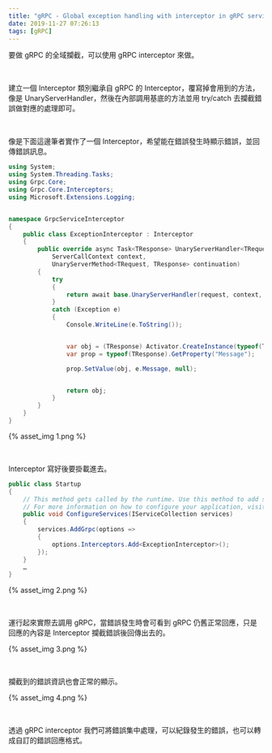 ```yaml
---
title: "gRPC - Global exception handling with interceptor in gRPC service"
date: 2019-11-27 07:26:13
tags: [gRPC]
---
```


要做 gRPC 的全域攔截，可以使用 gRPC interceptor 來做。  

<!-- More -->

</br>


建立一個 Interceptor 類別繼承自 gRPC 的 Interceptor，覆寫掉會用到的方法，像是 UnaryServerHandler，然後在內部調用基底的方法並用 try/catch 去攔截錯誤做對應的處理即可。  

</br>


像是下面這邊筆者實作了一個 Interceptor，希望能在錯誤發生時顯示錯誤，並回傳錯誤訊息。

```c#
using System;
using System.Threading.Tasks;
using Grpc.Core;
using Grpc.Core.Interceptors;
using Microsoft.Extensions.Logging;


namespace GrpcServiceInterceptor
{
    public class ExceptionInterceptor : Interceptor
    {
        public override async Task<TResponse> UnaryServerHandler<TRequest, TResponse>(TRequest request,
            ServerCallContext context,
            UnaryServerMethod<TRequest, TResponse> continuation)
        {
            try
            {
                return await base.UnaryServerHandler(request, context, continuation);
            }
            catch (Exception e)
            {
                Console.WriteLine(e.ToString());


                var obj = (TResponse) Activator.CreateInstance(typeof(TResponse));
                var prop = typeof(TResponse).GetProperty("Message");

                prop.SetValue(obj, e.Message, null);


                return obj;
            }
        }
    }
}
```

{% asset_img 1.png %}

</br>


Interceptor 寫好後要掛載進去。  

```c#
public class Startup
{
    // This method gets called by the runtime. Use this method to add services to the container.
    // For more information on how to configure your application, visit https://go.microsoft.com/fwlink/?LinkID=398940
    public void ConfigureServices(IServiceCollection services)
    {
        services.AddGrpc(options =>
        {
            options.Interceptors.Add<ExceptionInterceptor>();
        });
    }
    …
}
```

{% asset_img 2.png %}

</br>


運行起來實際去調用 gRPC，當錯誤發生時會可看到 gRPC 仍舊正常回應，只是回應的內容是 Interceptor 攔截錯誤後回傳出去的。  

{% asset_img 3.png %}

</br>


攔截到的錯誤資訊也會正常的顯示。  

{% asset_img 4.png %}

</br>


透過 gRPC interceptor 我們可將錯誤集中處理，可以紀錄發生的錯誤，也可以轉成自訂的錯誤回應格式。
